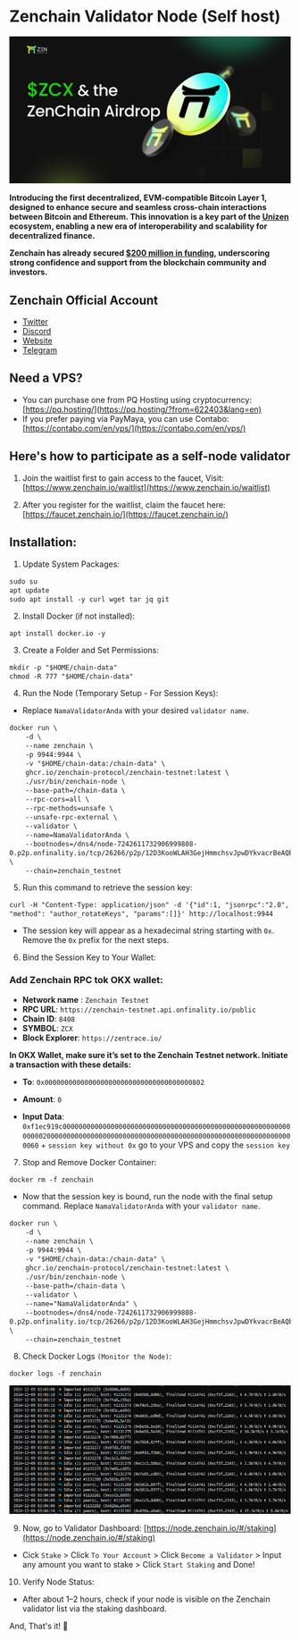 # Zenchain Validator Node (Self host)


![Banner](https://github.com/SKaaalper/zenchain-validator-node/blob/main/zenchain.jpg)


 **Introducing the first decentralized, EVM-compatible Bitcoin Layer 1, designed to enhance secure and seamless cross-chain interactions between Bitcoin and Ethereum. This innovation is a key part of the [Unizen](https://x.com/unizen_io) ecosystem, enabling a new era of interoperability and scalability for decentralized finance.**


 **Zenchain has already secured [$200 million in funding](https://cryptorank.io/ico/unizen#funding-rounds), underscoring strong confidence and support from the blockchain community and investors.**


## Zenchain Official Account
- [Twitter](https://x.com/zen_chain)
- [Discord](https://discord.com/invite/zenchain)
- [Website](https://www.zenchain.io/)
- [Telegram](https://t.me/ZenchainAnnouncements)


## **Need a VPS?**

- You can purchase one from PQ Hosting using cryptocurrency: [https://pq.hosting/](https://pq.hosting/?from=622403&lang=en)
- If you prefer paying via PayMaya, you can use Contabo: [https://contabo.com/en/vps/](https://contabo.com/en/vps/)


## **Here's how to participate as a self-node validator**

1. Join the waitlist first to gain access to the faucet, Visit: [https://www.zenchain.io/waitlist](https://www.zenchain.io/waitlist)

2. After you register for the waitlist, claim the faucet here: [https://faucet.zenchain.io/](https://faucet.zenchain.io/)

## Installation:

1. Update System Packages:
```
sudo su
apt update
sudo apt install -y curl wget tar jq git
```

2.  Install Docker (if not installed):
```
apt install docker.io -y
```

3. Create a Folder and Set Permissions:
```
mkdir -p "$HOME/chain-data"
chmod -R 777 "$HOME/chain-data"
```

4. Run the Node (Temporary Setup - For Session Keys):

- Replace `NamaValidatorAnda` with your desired `validator name`.
```
docker run \
    -d \
    --name zenchain \
    -p 9944:9944 \
    -v "$HOME/chain-data:/chain-data" \
    ghcr.io/zenchain-protocol/zenchain-testnet:latest \
    ./usr/bin/zenchain-node \
    --base-path=/chain-data \
    --rpc-cors=all \
    --rpc-methods=unsafe \
    --unsafe-rpc-external \
    --validator \
    --name=NamaValidatorAnda \
    --bootnodes=/dns4/node-7242611732906999808-0.p2p.onfinality.io/tcp/26266/p2p/12D3KooWLAH3GejHmmchsvJpwDYkvacrBeAQbJrip5oZSymx5yrE \
    --chain=zenchain_testnet
```

5. Run this command to retrieve the session key:
```
curl -H "Content-Type: application/json" -d '{"id":1, "jsonrpc":"2.0", "method": "author_rotateKeys", "params":[]}' http://localhost:9944
```

- The session key will appear as a hexadecimal string starting with `0x`. Remove the `0x` prefix for the next steps.

6. Bind the Session Key to Your Wallet:

### Add Zenchain RPC tok OKX wallet:

- **Network name** : `Zenchain Testnet`
- **RPC URL**: `https://zenchain-testnet.api.onfinality.io/public`
- **Chain ID**: `8408`
- **SYMBOL**: `ZCX`
- **Block Explorer**: `https://zentrace.io/`

**In OKX Wallet, make sure it’s set to the Zenchain Testnet network. Initiate a transaction with these details:**

- **To**: `0x0000000000000000000000000000000000000802`

- **Amount**: `0`

- **Input Data**: `0xf1ec919c00000000000000000000000000000000000000000000000000000000000000200000000000000000000000000000000000000000000000000000000000000060` + `session key without 0x` go to your VPS and copy the `session key`

7. Stop and Remove Docker Container:
```
docker rm -f zenchain
```

- Now that the session key is bound, run the node with the final setup command. Replace `NamaValidatorAnda` with your `validator name`.

```
docker run \
    -d \
    --name zenchain \
    -p 9944:9944 \
    -v "$HOME/chain-data:/chain-data" \
    ghcr.io/zenchain-protocol/zenchain-testnet:latest \
    ./usr/bin/zenchain-node \
    --base-path=/chain-data \
    --validator \
    --name="NamaValidatorAnda" \
    --bootnodes=/dns4/node-7242611732906999808-0.p2p.onfinality.io/tcp/26266/p2p/12D3KooWLAH3GejHmmchsvJpwDYkvacrBeAQbJrip5oZSymx5yrE \
    --chain=zenchain_testnet
```

8. Check Docker Logs `(Monitor the Node)`:
```
docker logs -f zenchain
```

![Banner](https://github.com/SKaaalper/zenchain-validator-node/blob/main/zenchain2.png)


9. Now, go to Validator Dashboard: [https://node.zenchain.io/#/staking](https://node.zenchain.io/#/staking)

- Cick `Stake` > Click `To Your Account` > Click `Become a Validator` > Input any amount you want to stake > Click `Start Staking` and Done!

10. Verify Node Status:
- After about 1–2 hours, check if your node is visible on the Zenchain validator list via the staking dashboard.

And, That's it! 🚀


